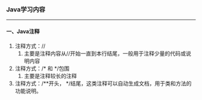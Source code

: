### Java学习内容

------

#### 一、Java注释

1. 注释方式：//
   1. 主要是注释内容从//开始一直到本行结尾，一般用于注释少量的代码或说明内容
2. 注释方式：/* 和 */包围
   1. 主要是注释较长的注释
3. 注释方式：/**开头， */结尾，这类注释可以自动生成文档，用于类和方法的功能说明。